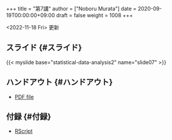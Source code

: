+++
title = "第7講"
author = ["Noboru Murata"]
date = 2020-09-19T00:00:00+09:00
draft = false
weight = 1008
+++

<span class="timestamp-wrapper"><span class="timestamp">&lt;2022-11-18 Fri&gt; </span></span> 更新


## スライド {#スライド}

{{< myslide base="statistical-data-analysis2" name="slide07" >}}


## ハンドアウト {#ハンドアウト}

-   [PDF file](https://noboru-murata.github.io/statistical-data-analysis2/pdfs/slide07.pdf)


## 付録 {#付録}

-   [RScript](https://noboru-murata.github.io/statistical-data-analysis2/code/slide07.R)
